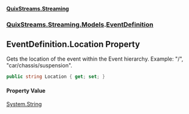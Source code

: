 #### [QuixStreams.Streaming](index.md 'index')
### [QuixStreams.Streaming.Models](QuixStreams.Streaming.Models.md 'QuixStreams.Streaming.Models').[EventDefinition](EventDefinition.md 'QuixStreams.Streaming.Models.EventDefinition')

## EventDefinition.Location Property

Gets the location of the event within the Event hierarchy. Example: "/", "car/chassis/suspension".

```csharp
public string Location { get; set; }
```

#### Property Value
[System.String](https://docs.microsoft.com/en-us/dotnet/api/System.String 'System.String')